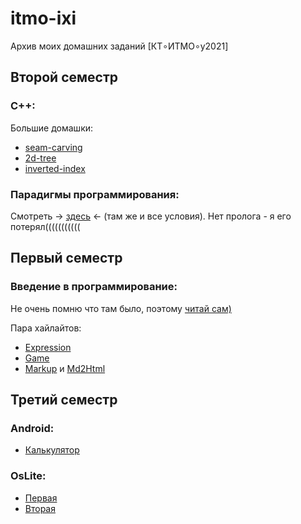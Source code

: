 # itmo-ixi
Архив моих домашних заданий [КТ∘ИТМО∘y2021]

## Второй семестр
### C++:
Большие домашки:
* [seam-carving](https://github.com/ixi8ixi/itmo-ixi/tree/main/Semester_2/CPP/seam-carving)
* [2d-tree](https://github.com/ixi8ixi/itmo-ixi/tree/main/Semester_2/CPP/2d-tree)
* [inverted-index](https://github.com/ixi8ixi/itmo-ixi/tree/main/Semester_2/CPP/inverted-index)

### Парадигмы программирования:
Смотреть -> [здесь](https://github.com/ixi8ixi/itmo-ixi/tree/main/Semester_2/Paradigms) <- (там же и все условия).
Нет пролога - я его потерял(((((((((((

## Первый семестр
### Введение в программирование:
Не очень помню что там было, поэтому [читай сам)](https://github.com/ixi8ixi/itmo-ixi/tree/main/Semester_1/Prog-Intro "Все решения prog-intro")

Пара хайлайтов:
* [Expression](https://github.com/ixi8ixi/itmo-ixi/tree/main/Semester_1/Prog-Intro/expression "Парсер математических выражений")
* [Game](https://github.com/ixi8ixi/itmo-ixi/tree/main/Semester_1/Prog-Intro/game "Крестики-нолики с модификацией")
* [Markup](https://github.com/ixi8ixi/itmo-ixi/tree/main/Semester_1/Prog-Intro/markup) и [Md2Html](https://github.com/ixi8ixi/itmo-ixi/tree/main/Semester_1/Prog-Intro/md2html)


## Третий семестр
### Android:
* [Калькулятор](https://github.com/ixi8ixi/itmo-ixi/tree/main/Semester_3/Android/Calculator "Калькулятор")

### OsLite:
* [Первая](https://github.com/ixi8ixi/itmo-ixi/tree/main/Semester_3/OsLite/Lab1)
* [Вторая](https://github.com/ixi8ixi/itmo-ixi/tree/main/Semester_3/OsLite/Lab2)
